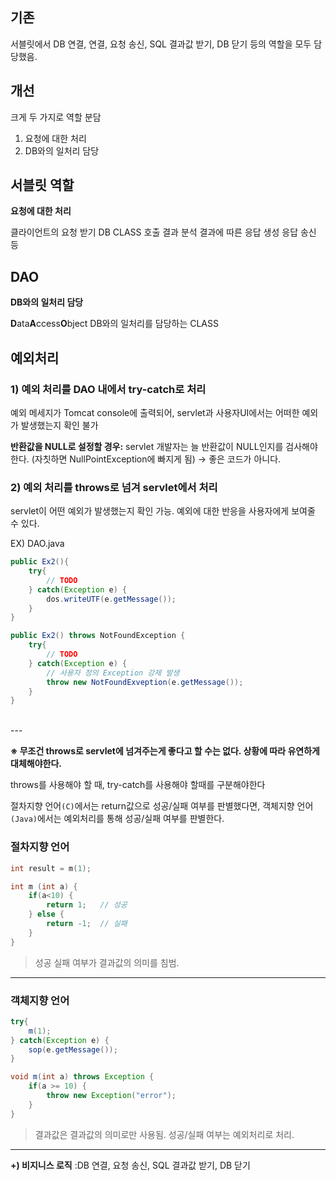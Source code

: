## 기존
서블릿에서 DB 연결, 연결, 요청 송신, SQL 결과값 받기, DB 닫기 등의 역할을 모두 담당했음.

## 개선

크게 두 가지로 역할 분담
1. 요청에 대한 처리
2. DB와의 일처리 담당

## 서블릿 역할
**요청에 대한 처리** 

클라이언트의 요청 받기
DB CLASS 호출
결과 분석
결과에 따른 응답 생성
응답 송신 등

## DAO
**DB와의 일처리 담당**

**D**ata**A**ccess**O**bject
DB와의 일처리를 담당하는 CLASS


## 예외처리

### 1) 예외 처리를 DAO 내에서 try-catch로 처리
예외 메세지가 Tomcat console에 출력되어, servlet과 사용자UI에서는 어떠한 예외가 발생했는지 확인 불가

**반환값을 NULL로 설정할 경우:**
 servlet 개발자는 늘 반환값이 NULL인지를 검사해야한다. (자칫하면 NullPointException에 빠지게 됨)
→ 좋은 코드가 아니다.

### 2) 예외 처리를 throws로 넘겨 servlet에서 처리
servlet이 어떤 예외가 발생했는지 확인 가능.
예외에 대한 반응을 사용자에게 보여줄 수 있다.

EX) DAO.java
```java
public Ex2(){
	try{
		// TODO
	} catch(Exception e) {
		dos.writeUTF(e.getMessage());
	}
}
```
```java
public Ex2() throws NotFoundException {
	try{
		// TODO
	} catch(Exception e) {
		// 사용자 정의 Exception 강제 발생
		throw new NotFoundExveption(e.getMessage());
	}
}
```

<br/>
---

**※ 무조건 throws로 servlet에 넘겨주는게 좋다고 할 수는 없다. 상황에 따라 유연하게 대체해야한다.**

throws를 사용해야 할 때, try-catch를 사용해야 할때를 구분해야한다


절차지향 언어`(C)`에서는 return값으로 성공/실패 여부를 판별했다면, 
객체지향 언어`(Java)`에서는 예외처리를 통해 성공/실패 여부를 판별한다.

### 절차지향 언어
```c
int result = m(1);
```
```c
int m (int a) {
	if(a<10) {
		return 1; 	// 성공
	} else {
		return -1;	// 실패
	}
}
```
>성공 실패 여부가 결과값의 의미를 침범.

---
### 객체지향 언어
```java
try{
	m(1);
} catch(Exception e) {
	sop(e.getMessage());
}
```
```java
void m(int a) throws Exception {
	if(a >= 10) {
		throw new Exception("error");
	}
}
```
>결과값은 결과값의 의미로만 사용됨. 
>성공/실패 여부는 예외처리로 처리.
---
**+) 비지니스 로직**
:DB 연결, 요청 송신, SQL 결과값 받기, DB 닫기


<!--stackedit_data:
eyJoaXN0b3J5IjpbMTQ2MjMwMjIzLC03MDE0NTYzOV19
-->